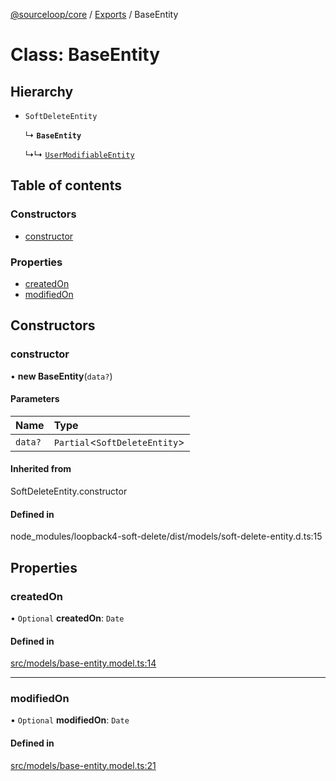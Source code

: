[@sourceloop/core](../README.md) / [Exports](../modules.md) / BaseEntity

# Class: BaseEntity

## Hierarchy

- `SoftDeleteEntity`

  ↳ **`BaseEntity`**

  ↳↳ [`UserModifiableEntity`](UserModifiableEntity.md)

## Table of contents

### Constructors

- [constructor](BaseEntity.md#constructor)

### Properties

- [createdOn](BaseEntity.md#createdon)
- [modifiedOn](BaseEntity.md#modifiedon)

## Constructors

### constructor

• **new BaseEntity**(`data?`)

#### Parameters

| Name | Type |
| :------ | :------ |
| `data?` | `Partial`<`SoftDeleteEntity`\> |

#### Inherited from

SoftDeleteEntity.constructor

#### Defined in

node_modules/loopback4-soft-delete/dist/models/soft-delete-entity.d.ts:15

## Properties

### createdOn

• `Optional` **createdOn**: `Date`

#### Defined in

[src/models/base-entity.model.ts:14](https://github.com/codeweb05/repo1/blob/ea19add/packages/core/src/models/base-entity.model.ts#L14)

___

### modifiedOn

• `Optional` **modifiedOn**: `Date`

#### Defined in

[src/models/base-entity.model.ts:21](https://github.com/codeweb05/repo1/blob/ea19add/packages/core/src/models/base-entity.model.ts#L21)
